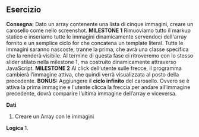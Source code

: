 ## Esercizio

**Consegna:**
Dato un array contenente una lista di cinque immagini, creare un carosello come nello screenshot.
**MILESTONE 1**
Rimuoviamo tutto il markup statico e inseriamo tutte le immagini dinamicamente servendoci dell'array fornito e un semplice ciclo for che concatena un template literal.
Tutte le immagini saranno nascoste, tranne la prima, che avrà una classe specifica che la renderà visibile.
Al termine di questa fase ci ritroveremo con lo stesso slider stilato nella milestone 1, ma costruito dinamicamente attraverso JavaScript.
**MILESTONE 2**
Al click dell'utente sulle frecce, il programma cambierà l’immagine attiva, che quindi verrà visualizzata al posto della precedente.
**BONUS:**
Aggiungere il **ciclo infinito** del carosello. Ovvero se è attiva la prima immagine e l'utente clicca la freccia per andare all’immagine precedente, dovrà comparire l’ultima immagine dell’array e viceversa.

**Dati**
1. Creare un Array con le immagini

**Logica**
1. 

